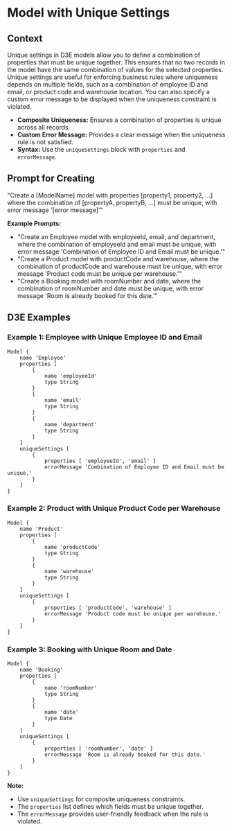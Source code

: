 # Model with Unique Settings

## Context

Unique settings in D3E models allow you to define a combination of properties that must be unique together. This ensures that no two records in the model have the same combination of values for the selected properties. Unique settings are useful for enforcing business rules where uniqueness depends on multiple fields, such as a combination of employee ID and email, or product code and warehouse location. You can also specify a custom error message to be displayed when the uniqueness constraint is violated.

- **Composite Uniqueness:** Ensures a combination of properties is unique across all records.
- **Custom Error Message:** Provides a clear message when the uniqueness rule is not satisfied.
- **Syntax:** Use the `uniqueSettings` block with `properties` and `errorMessage`.

## Prompt for Creating

"Create a [ModelName] model with properties [property1, property2, ...] where the combination of [propertyA, propertyB, ...] must be unique, with error message '[error message]'"

**Example Prompts:**

- "Create an Employee model with employeeId, email, and department, where the combination of employeeId and email must be unique, with error message 'Combination of Employee ID and Email must be unique.'"
- "Create a Product model with productCode and warehouse, where the combination of productCode and warehouse must be unique, with error message 'Product code must be unique per warehouse.'"
- "Create a Booking model with roomNumber and date, where the combination of roomNumber and date must be unique, with error message 'Room is already booked for this date.'"

## D3E Examples

### Example 1: Employee with Unique Employee ID and Email

```d3e
Model {
    name 'Employee'
    properties [
        {
            name 'employeeId'
            type String
        }
        {
            name 'email'
            type String
        }
        {
            name 'department'
            type String
        }
    ]
    uniqueSettings [
        {
            properties [ 'employeeId', 'email' ]
            errorMessage 'Combination of Employee ID and Email must be unique.'
        }
    ]
}
```

### Example 2: Product with Unique Product Code per Warehouse

```d3e
Model {
    name 'Product'
    properties [
        {
            name 'productCode'
            type String
        }
        {
            name 'warehouse'
            type String
        }
    ]
    uniqueSettings [
        {
            properties [ 'productCode', 'warehouse' ]
            errorMessage 'Product code must be unique per warehouse.'
        }
    ]
}
```

### Example 3: Booking with Unique Room and Date

```d3e
Model {
    name 'Booking'
    properties [
        {
            name 'roomNumber'
            type String
        }
        {
            name 'date'
            type Date
        }
    ]
    uniqueSettings [
        {
            properties [ 'roomNumber', 'date' ]
            errorMessage 'Room is already booked for this date.'
        }
    ]
}
```

**Note:**

- Use `uniqueSettings` for composite uniqueness constraints.
- The `properties` list defines which fields must be unique together.
- The `errorMessage` provides user-friendly feedback when the rule is violated.
